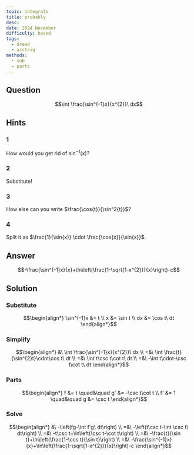 ```yaml
---
topic: integrals
title: probably
desc: 
date: 2024 November
difficulty: based
tags:
  - dread
  - arctrig
methods:
  - sub
  - parts
---
```



## Question
```math
\int \frac{\sin^{-1}x}{x^{2}}\ dx
```


## Hints

### 1
How would you get rid of $\sin^{-1}(x)$?

### 2
Substitute!

### 3
How else can you write $\frac{\cos{t}}{\sin^2{t}}$?

### 4
Split it as $\frac{1}{\sin{x}} \cdot \frac{\cos{x}}{\sin{x}}$.


## Answer
```math
-\frac{\sin^{-1}x}{x}+\ln\left(\frac{1-\sqrt{1-x^{2}}}{x}\right)-c
```


## Solution

### Substitute
```math
\begin{align*}
  \sin^{-1}x &= t
  \\ x &= \sin t
  \\ dx &= \cos t\ dt
\end{align*}
```

### Simplify
```math
\begin{align*}
  &\ \int \frac{\sin^{-1}x}{x^{2}}\ dx
  \\ =&\ \int \frac{t}{\sin^{2}t}\cdot\cos t\ dt
  \\ =&\ \int t\csc t\cot t\ dt
  \\ =&\ -\int t\cdot-\csc t\cot t\ dt
\end{align*}
```

### Parts
```math
\begin{align*}
      f &= t \quad&\quad g' &= -\csc t\cot t
  \\ f' &= 1 \quad&\quad g &= \csc t
\end{align*}
```

### Solve
```math
\begin{align*}
  &\ -\left(fg-\int f'g\ dt\right)
  \\ =&\ -\left(t\csc t-\int \csc t\ dt\right)
  \\ =&\ -t\csc t+\ln\left(\csc t-\cot t\right)
  \\ =&\ -\frac{t}{\sin t}+\ln\left(\frac{1-\cos t}{\sin t}\right)
  \\ =&\ -\frac{\sin^{-1}x}{x}+\ln\left(\frac{1-\sqrt{1-x^{2}}}{x}\right)-c
\end{align*}
```
